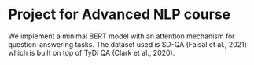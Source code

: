 # Project for Advanced NLP course
We implement a minimal BERT model with an attention mechanism for question-answering tasks. The dataset used is SD-QA (Faisal et al., 2021) which is built on top of TyDi QA (Clark et al., 2020).
